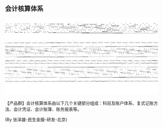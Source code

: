 ## 会计核算体系

![](/assets/4.0.1.1会计核算体系.png)

【产品群】会计核算体系由以下几个关键部分组成：科目及账户体系、复式记账方法、会计凭证、会计账簿、账务报表等。

\(By 张泽雄-民生金服-研发-北京\)

